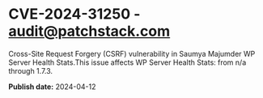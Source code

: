 # CVE-2024-31250 - audit@patchstack.com

Cross-Site Request Forgery (CSRF) vulnerability in Saumya Majumder WP Server Health Stats.This issue affects WP Server Health Stats: from n/a through 1.7.3.



**Publish date:** 2024-04-12
